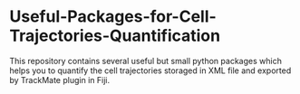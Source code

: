 # Useful-Packages-for-Cell-Trajectories-Quantification
This repository contains several useful but small python packages which helps you to quantify the cell trajectories storaged in XML file and exported by TrackMate plugin in Fiji.
